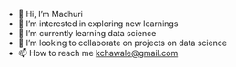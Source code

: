 - 👋 Hi, I’m Madhuri
- 👀 I’m interested in exploring new learnings
- 🌱 I’m currently learning data science
- 💞️ I’m looking to collaborate on projects on data science
- 📫 How to reach me kchawale@gmail.com

<!---
kchawale/kchawale is a ✨ special ✨ repository because its `README.md` (this file) appears on your GitHub profile.
You can click the Preview link to take a look at your changes.
--->
